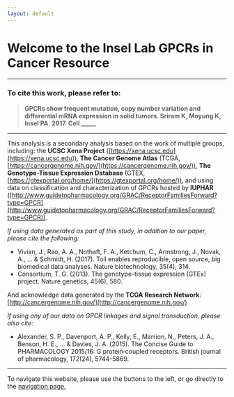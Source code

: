 ```yaml
---
layout: default
---
```


# [](#header-1)Welcome to the Insel Lab GPCRs in Cancer Resource

* * *

### To cite this work, please refer to:

> **GPCRs show frequent mutation, copy number variation and differential mRNA expression in solid tumors. Sriram K, Moyung K, Insel PA.     2017. Cell _____**

* * *

This analysis is a secondary analysis based on the work of multiple groups, including: the **UCSC Xena Project** ([https://xena.ucsc.edu](https://xena.ucsc.edu)), **The Cancer Genome Atlas** (TCGA, [https://cancergenome.nih.gov/](https://cancergenome.nih.gov/)), **The Genotype-Tissue Expression Database** (GTEX, [https://gtexportal.org/home/](https://gtexportal.org/home/)), and using data on classification and characterization of GPCRs hosted by **IUPHAR** ([http://www.guidetopharmacology.org/GRAC/ReceptorFamiliesForward?type=GPCR](http://www.guidetopharmacology.org/GRAC/ReceptorFamiliesForward?type=GPCR)).

*If using data generated as part of this study, in addition to our paper, please cite the following:*

* Vivian, J., Rao, A. A., Nothaft, F. A., Ketchum, C., Armstrong, J., Novak, A., ... & Schmidt, H. (2017). Toil enables reproducible, open   source, big biomedical data analyses. Nature biotechnology, 35(4), 314.
* Consortium, T. G. (2013). The genotype-tissue expression (GTEx) project. Nature genetics, 45(6), 580.

And acknowledge data generated by the **TCGA Research Network**: [http://cancergenome.nih.gov/](http://cancergenome.nih.gov/)

*If using any of our data on GPCR linkages and signal transduction, please also cite:*

* Alexander, S. P., Davenport, A. P., Kelly, E., Marrion, N., Peters, J. A., Benson, H. E., ... & Davies, J. A. (2015). The Concise Guide   to PHARMACOLOGY 2015/16: G protein‐coupled receptors. British journal of pharmacology, 172(24), 5744-5869.

* * *

To navigate this website, please use the buttons to the left, or go directly to the [navigation page.](https://insellab.github.io/navigation)
